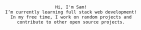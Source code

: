 <!-- Inspiration: https://www.reddit.com/r/github/comments/uv9inn/hey_everyone_what_do_you_guys_think_of_my_minimal/ -->


<p align="center">
   <samp><br>
   Hi, I'm Sam!
   <br>
   I’m currently learning full stack web development!<br>
   In my free time, I work on random projects and <br> contribute to other open source
   projects.
   <br>
   </samp><br>
</p>

